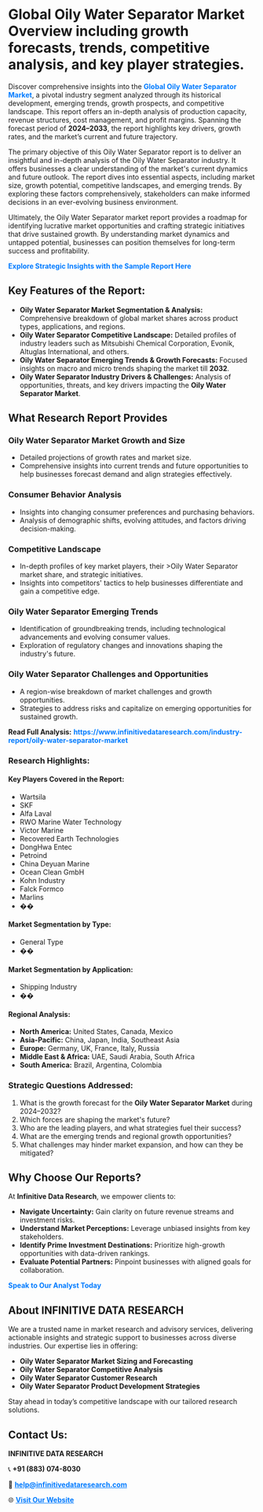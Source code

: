 <h1>Global Oily Water Separator Market Overview including growth forecasts, trends, competitive analysis, and key player strategies.</h1>
<p>
Discover comprehensive insights into the 
<a href="https://www.infinitivedataresearch.com/industry-report/oily-water-separator-market" rel="dofollow" style="color: #007BFF; text-decoration: none;"><strong>Global Oily Water Separator Market</strong></a>, a pivotal industry segment analyzed through its historical development, emerging trends, growth prospects, and competitive landscape. This report offers an in-depth analysis of production capacity, revenue structures, cost management, and profit margins. Spanning the forecast period of <strong>2024–2033</strong>, the report highlights key drivers, growth rates, and the market’s current and future trajectory.
</p>
<p>
The primary objective of this Oily Water Separator report is to deliver an insightful and in-depth analysis of the Oily Water Separator industry. It offers businesses a clear understanding of the market's current dynamics and future outlook. The report dives into essential aspects, including market size, growth potential, competitive landscapes, and emerging trends. By exploring these factors comprehensively, stakeholders can make informed decisions in an ever-evolving business environment.
</p>
<p>
Ultimately, the Oily Water Separator market report provides a roadmap for identifying lucrative market opportunities and crafting strategic initiatives that drive sustained growth. By understanding market dynamics and untapped potential, businesses can position themselves for long-term success and profitability.
</p>
<p>
<a href="https://www.infinitivedataresearch.com/request-sample/reportId=108406" style="color: #007BFF; text-decoration: none;"><strong>Explore Strategic Insights with the Sample Report Here</strong></a>
</p>

<h2>Key Features of the Report:</h2>
<ul>
<li><strong>Oily Water Separator Market Segmentation & Analysis:</strong> Comprehensive breakdown of global market shares across product types, applications, and regions.</li>
<li><strong>Oily Water Separator Competitive Landscape:</strong> Detailed profiles of industry leaders such as Mitsubishi Chemical Corporation, Evonik, Altuglas International, and others.</li>
<li><strong>Oily Water Separator Emerging Trends & Growth Forecasts:</strong> Focused insights on macro and micro trends shaping the market till <strong>2032</strong>.</li>
<li><strong>Oily Water Separator Industry Drivers & Challenges:</strong> Analysis of opportunities, threats, and key drivers impacting the <strong>Oily Water Separator Market</strong>.</li>
</ul>

<h2>What Research Report Provides</h2>
<h3>Oily Water Separator Market Growth and Size</h3>
<ul>
<li>Detailed projections of growth rates and market size.</li>
<li>Comprehensive insights into current trends and future opportunities to help businesses forecast demand and align strategies effectively.</li>
</ul>

<h3>Consumer Behavior Analysis</h3>
<ul>
<li>Insights into changing consumer preferences and purchasing behaviors.</li>
<li>Analysis of demographic shifts, evolving attitudes, and factors driving decision-making.</li>
</ul>

<h3>Competitive Landscape</h3>
<ul>
<li>In-depth profiles of key market players, their >Oily Water Separator market share, and strategic initiatives.</li>
<li>Insights into competitors' tactics to help businesses differentiate and gain a competitive edge.</li>
</ul>

<h3>Oily Water Separator Emerging Trends</h3>
<ul>
<li>Identification of groundbreaking trends, including technological advancements and evolving consumer values.</li>
<li>Exploration of regulatory changes and innovations shaping the industry's future.</li>
</ul>

<h3>Oily Water Separator Challenges and Opportunities</h3>
<ul>
<li>A region-wise breakdown of market challenges and growth opportunities.</li>
<li>Strategies to address risks and capitalize on emerging opportunities for sustained growth.</li>
</ul>
<p><strong>Read Full Analysis:</strong> <a href="https://www.infinitivedataresearch.com/industry-report/oily-water-separator-market" rel="dofollow" style="color: #007BFF; text-decoration: none;"><strong>https://www.infinitivedataresearch.com/industry-report/oily-water-separator-market</strong></a></p>
<h3>Research Highlights:</h3>
<h4>Key Players Covered in the Report:</h4>
<ul><li>Wartsila</li><li>SKF</li><li>Alfa Laval</li><li>RWO Marine Water Technology</li><li>Victor Marine</li><li>Recovered Earth Technologies</li><li>DongHwa Entec</li><li>Petroind</li><li>China Deyuan Marine</li><li>Ocean Clean GmbH</li><li>Kohn Industry</li><li>Falck Formco</li><li>Marlins</li><li>��</li></ul>
<h4>Market Segmentation by Type:</h4>
<ul><li>General Type</li><li>��</li></ul>
<h4>Market Segmentation by Application:</h4>
<ul><li>Shipping Industry</li><li>��</li></ul>

<h4>Regional Analysis:</h4>
<ul>
<li><strong>North America:</strong> United States, Canada, Mexico</li>
<li><strong>Asia-Pacific:</strong> China, Japan, India, Southeast Asia</li>
<li><strong>Europe:</strong> Germany, UK, France, Italy, Russia</li>
<li><strong>Middle East & Africa:</strong> UAE, Saudi Arabia, South Africa</li>
<li><strong>South America:</strong> Brazil, Argentina, Colombia</li>
</ul>

<h3>Strategic Questions Addressed:</h3>
<ol>
<li>What is the growth forecast for the <strong>Oily Water Separator Market</strong> during 2024–2032?</li>
<li>Which forces are shaping the market's future?</li>
<li>Who are the leading players, and what strategies fuel their success?</li>
<li>What are the emerging trends and regional growth opportunities?</li>
<li>What challenges may hinder market expansion, and how can they be mitigated?</li>
</ol>

<h2>Why Choose Our Reports?</h2>
<p>At <strong>Infinitive Data Research</strong>, we empower clients to:</p>
<ul>
<li><strong>Navigate Uncertainty:</strong> Gain clarity on future revenue streams and investment risks.</li>
<li><strong>Understand Market Perceptions:</strong> Leverage unbiased insights from key stakeholders.</li>
<li><strong>Identify Prime Investment Destinations:</strong> Prioritize high-growth opportunities with data-driven rankings.</li>
<li><strong>Evaluate Potential Partners:</strong> Pinpoint businesses with aligned goals for collaboration.</li>
</ul>
<p><a href="https://www.infinitivedataresearch.com/industry-report/oily-water-separator-market" rel="dofollow" style="color: #007BFF; text-decoration: none;"><strong>Speak to Our Analyst Today</strong></a></p>

<h2>About INFINITIVE DATA RESEARCH</h2>
<p>We are a trusted name in market research and advisory services, delivering actionable insights and strategic support to businesses across diverse industries. Our expertise lies in offering:</p>
<ul>
<li><strong>Oily Water Separator Market Sizing and Forecasting</strong></li>
<li><strong>Oily Water Separator Competitive Analysis</strong></li>
<li><strong>Oily Water Separator Customer Research</strong></li>
<li><strong>Oily Water Separator Product Development Strategies</strong></li>
</ul>
<p>Stay ahead in today’s competitive landscape with our tailored research solutions.</p>

<h2>Contact Us:</h2>
<p><strong>INFINITIVE DATA RESEARCH</strong></p>
<p>📞 <strong>+91 (883) 074-8030</strong></p>
<p>📧 <strong><a href="mailto:help@infinitivedataresearch.com" style="color: #007BFF;">help@infinitivedataresearch.com</a></strong></p>
<p>🌐 <strong><a href="https://www.infinitivedataresearch.com" rel="dofollow" style="color: #007BFF;">Visit Our Website</a></strong></p>